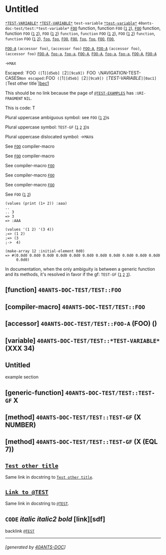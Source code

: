 <a id="x-2840ANTS-DOC-TEST-2FTEST-3A-3A-40TEST-2040ANTS-DOC-2FLOCATIVES-3ASECTION-29"></a>

# Untitled

[`*TEST-VARIABLE*`][0ac1]
[`*TEST-VARIABLE*`][0ac1]
`test-variable`
[`*test-variable*`][0ac1]
`40ants-doc-test/test:*test-variable*`
[`FOO`][9ca9] function, function `FOO` ([`1`][d5eb] [`2`][9ca9]),
[`FOO`][9ca9] function, function `FOO` ([`1`][d5eb] [`2`][9ca9]),
`FOO` ([`1`][d5eb] [`2`][9ca9]) `function`, `function` `FOO` ([`1`][d5eb] [`2`][9ca9]),
`FOO` ([`1`][d5eb] [`2`][9ca9]) `function`, `function` `FOO` ([`1`][d5eb] [`2`][9ca9]),
[`foo`][9ca9],
[`foo`][9ca9],
[`FOO`][9ca9],
[`FOO`][9ca9],
[`foo`][9ca9],
[`foo`][9ca9],
[`FOO`][9ca9],
[`FOO`][9ca9],

[`FOO-A`][742b] `(accessor foo)`, `(accessor foo)` [`FOO-A`][742b],
[`FOO-A`][742b] `(accessor foo)`, `(accessor foo)` [`FOO-A`][742b],
[`foo-a`][742b],
[`foo-a`][742b],
[`FOO-A`][742b],
[`FOO-A`][742b],
[`foo-a`][742b],
[`foo-a`][742b],
[`FOO-A`][742b],
[`FOO-A`][742b]

->`MAX`

Escaped: \`FOO` ([`1`][d5eb] [`2`][9ca9]) `FOO` \`NAVIGATION-TEST-CASES`
Non escaped: `FOO` ([`1`][d5eb] [`2`][9ca9]) [`*TEST-VARIABLE*`][0ac1]
[`Test other title`][bec1]

This should be no link because the page of [`@TEST-EXAMPLES`][3bc3]
has `:URI-FRAGMENT` `NIL`.

This is code: T

Plural uppercase ambiguous symbol: see `FOO` ([`1`][d5eb] [`2`][9ca9])s

Plural uppercase symbol: `TEST-GF` ([`1`][97c8] [`2`][7f0a] [`3`][57ea])s

Plural uppercase dislocated symbol: ->`MAX`s

See
[`FOO`][d5eb] compiler-macro

See [`FOO`][d5eb]
compiler-macro

See
compiler-macro [`FOO`][d5eb]

See compiler-macro
[`FOO`][d5eb]

See
compiler-macro 
[`FOO`][d5eb]

See
`FOO` ([`1`][d5eb] [`2`][9ca9])

```cl-transcript
(values (print (1+ 2)) :aaa)
..
.. 3 
=> 3
=> :AAA
```
```cl-transcript
(values '(1 2) '(3 4))
;=> (1 2)
;=> (3
;->  4)
```
```cl-transcript
(make-array 12 :initial-element 0d0)
=> #(0.0d0 0.0d0 0.0d0 0.0d0 0.0d0 0.0d0 0.0d0 0.0d0 0.0d0 0.0d0 0.0d0
     0.0d0)
```
In documentation, when the only ambiguity is between a generic
function and its methods, it's resolved in favor if the gf:
`TEST-GF` ([`1`][97c8] [`2`][7f0a] [`3`][57ea]).

<a id="x-2840ANTS-DOC-TEST-2FTEST-3A-3AFOO-20FUNCTION-29"></a>

## [function] `40ANTS-DOC-TEST/TEST::FOO`

<a id="x-2840ANTS-DOC-TEST-2FTEST-3A-3AFOO-20-28COMPILER-MACRO-29-29"></a>

## [compiler-macro] `40ANTS-DOC-TEST/TEST::FOO`

<a id="x-2840ANTS-DOC-TEST-2FTEST-3A-3AFOO-A-20-2840ANTS-DOC-2FLOCATIVES-3AACCESSOR-2040ANTS-DOC-TEST-2FTEST-3A-3AFOO-29-29"></a>

## [accessor] `40ANTS-DOC-TEST/TEST::FOO-A` (FOO) ()

<a id="x-2840ANTS-DOC-TEST-2FTEST-3A-3A-2ATEST-VARIABLE-2A-20-28VARIABLE-29-29"></a>

## [variable] `40ANTS-DOC-TEST/TEST::*TEST-VARIABLE*` (XXX 34)

<a id="x-2840ANTS-DOC-TEST-2FTEST-3A-3A-40TEST-EXAMPLES-2040ANTS-DOC-2FLOCATIVES-3ASECTION-29"></a>

## Untitled

example section

<a id="x-2840ANTS-DOC-TEST-2FTEST-3A-3ATEST-GF-20GENERIC-FUNCTION-29"></a>

## [generic-function] `40ANTS-DOC-TEST/TEST::TEST-GF` X

<a id="x-2840ANTS-DOC-TEST-2FTEST-3A-3ATEST-GF-20-28METHOD-20NIL-20-28NUMBER-29-29-29"></a>

## [method] `40ANTS-DOC-TEST/TEST::TEST-GF` (X NUMBER)

<a id="x-2840ANTS-DOC-TEST-2FTEST-3A-3ATEST-GF-20-28METHOD-20NIL-20-28-28EQL-207-29-29-29-29"></a>

## [method] `40ANTS-DOC-TEST/TEST::TEST-GF` (X (EQL 7))

<a id="x-2840ANTS-DOC-TEST-2FTEST-3A-3A-40TEST-SECTION-WITH-LINK-TO-OTHER-PAGE-IN-TITLE-2040ANTS-DOC-2FLOCATIVES-3ASECTION-29"></a>

## [`Test other title`][bec1]

Same link in docstring to [`Test other title`][bec1].

<a id="x-2840ANTS-DOC-TEST-2FTEST-3A-3A-40TEST-SECTION-WITH-LINK-TO-SAME-PAGE-IN-TITLE-2040ANTS-DOC-2FLOCATIVES-3ASECTION-29"></a>

## [`Link to @TEST`][e40d]

Same link in docstring to [`@TEST`][e40d].

<a id="x-2840ANTS-DOC-TEST-2FTEST-3A-3A-40TEST-TRICKY-TITLE-2040ANTS-DOC-2FLOCATIVES-3ASECTION-29"></a>

## `CODE` *italic* _italic2_ *bold* [link][sdf] <thing>

backlink [`@TEST`][e40d]


[0ac1]: #x-2840ANTS-DOC-TEST-2FTEST-3A-3A-2ATEST-VARIABLE-2A-20-28VARIABLE-29-29
[e40d]: #x-2840ANTS-DOC-TEST-2FTEST-3A-3A-40TEST-2040ANTS-DOC-2FLOCATIVES-3ASECTION-29
[3bc3]: #x-2840ANTS-DOC-TEST-2FTEST-3A-3A-40TEST-EXAMPLES-2040ANTS-DOC-2FLOCATIVES-3ASECTION-29
[d5eb]: #x-2840ANTS-DOC-TEST-2FTEST-3A-3AFOO-20-28COMPILER-MACRO-29-29
[9ca9]: #x-2840ANTS-DOC-TEST-2FTEST-3A-3AFOO-20FUNCTION-29
[742b]: #x-2840ANTS-DOC-TEST-2FTEST-3A-3AFOO-A-20-2840ANTS-DOC-2FLOCATIVES-3AACCESSOR-2040ANTS-DOC-TEST-2FTEST-3A-3AFOO-29-29
[97c8]: #x-2840ANTS-DOC-TEST-2FTEST-3A-3ATEST-GF-20-28METHOD-20NIL-20-28-28EQL-207-29-29-29-29
[7f0a]: #x-2840ANTS-DOC-TEST-2FTEST-3A-3ATEST-GF-20-28METHOD-20NIL-20-28NUMBER-29-29-29
[57ea]: #x-2840ANTS-DOC-TEST-2FTEST-3A-3ATEST-GF-20GENERIC-FUNCTION-29
[bec1]: other/test-other.md#x-2840ANTS-DOC-TEST-2FTEST-3A-3A-40TEST-OTHER-2040ANTS-DOC-2FLOCATIVES-3ASECTION-29

* * *
###### [generated by [40ANTS-DOC](https://40ants.com/doc/)]
